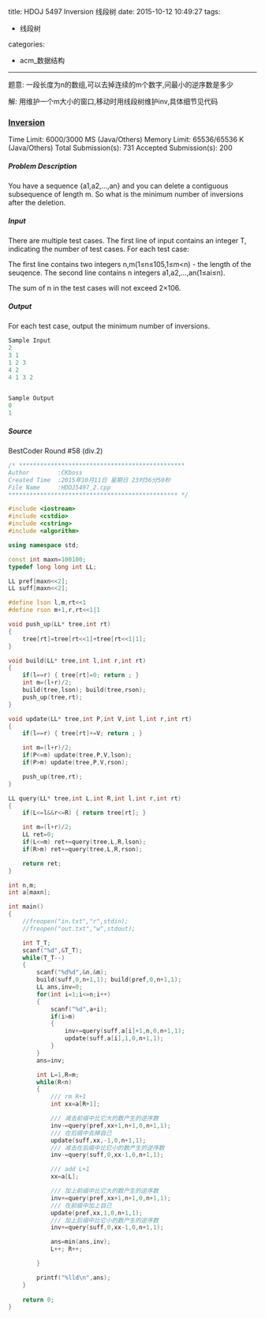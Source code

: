 title: HDOJ 5497 Inversion 线段树
date: 2015-10-12 10:49:27
tags:
- 线段树

categories:
- acm_数据结构

---

题意:
一段长度为n的数组,可以去掉连续的m个数字,问最小的逆序数是多少

解:
用维护一个m大小的窗口,移动时用线段树维护inv,具体细节见代码

### [Inversion](http://acm.hdu.edu.cn/showproblem.php?pid=5497)

Time Limit: 6000/3000 MS (Java/Others)    Memory Limit: 65536/65536 K (Java/Others)
Total Submission(s): 731    Accepted Submission(s): 200


##### Problem Description
You have a sequence {a1,a2,...,an} and you can delete a contiguous subsequence of length m. So what is the minimum number of inversions after the deletion.


##### Input
There are multiple test cases. The first line of input contains an integer T, indicating the number of test cases. For each test case:

The first line contains two integers n,m(1≤n≤105,1≤m<n) - the length of the seuqence. The second line contains n integers a1,a2,...,an(1≤ai≤n).

The sum of n in the test cases will not exceed 2×106.


##### Output
For each test case, output the minimum number of inversions.

```cpp
Sample Input
2
3 1
1 2 3
4 2
4 1 3 2


Sample Output
0
1
```

##### Source
BestCoder Round #58 (div.2)


<!-- more -->

```cpp
/* ***********************************************
Author        :CKboss
Created Time  :2015年10月11日 星期日 23时36分50秒
File Name     :HDOJ5497_2.cpp
************************************************ */

#include <iostream>
#include <cstdio>
#include <cstring>
#include <algorithm>

using namespace std;

const int maxn=100100;
typedef long long int LL;

LL pref[maxn<<2];
LL suff[maxn<<2];

#define lson l,m,rt<<1
#define rson m+1,r,rt<<1|1

void push_up(LL* tree,int rt)
{
	tree[rt]=tree[rt<<1]+tree[rt<<1|1];
}

void build(LL* tree,int l,int r,int rt)
{
	if(l==r) { tree[rt]=0; return ; }
	int m=(l+r)/2;
	build(tree,lson); build(tree,rson);
	push_up(tree,rt);
}

void update(LL* tree,int P,int V,int l,int r,int rt)
{
	if(l==r) { tree[rt]+=V; return ; }

	int m=(l+r)/2;
	if(P<=m) update(tree,P,V,lson);
	if(P>m) update(tree,P,V,rson);

	push_up(tree,rt);
}

LL query(LL* tree,int L,int R,int l,int r,int rt)
{
	if(L<=l&&r<=R) { return tree[rt]; }

	int m=(l+r)/2;
	LL ret=0;
	if(L<=m) ret+=query(tree,L,R,lson);
	if(R>m) ret+=query(tree,L,R,rson);

	return ret;
}

int n,m;
int a[maxn];

int main()
{
    //freopen("in.txt","r",stdin);
    //freopen("out.txt","w",stdout);

	int T_T;
	scanf("%d",&T_T);
	while(T_T--)
	{
		scanf("%d%d",&n,&m);
		build(suff,0,n+1,1); build(pref,0,n+1,1);
		LL ans,inv=0;
		for(int i=1;i<=n;i++) 
		{
			scanf("%d",a+i);
			if(i>m)
			{
				inv+=query(suff,a[i]+1,n,0,n+1,1);
				update(suff,a[i],1,0,n+1,1);
			}
		}
		ans=inv;

		int L=1,R=m;
		while(R<n)
		{
			/// rm R+1
			int xx=a[R+1];

			/// 减去前缀中比它大的数产生的逆序数
			inv-=query(pref,xx+1,n+1,0,n+1,1);
			/// 在后缀中去掉自己
			update(suff,xx,-1,0,n+1,1);
			/// 减去在后缀中比它小的数产生的逆序数
			inv-=query(suff,0,xx-1,0,n+1,1);

			/// add L+1
			xx=a[L];

			/// 加上前缀中比它大的数产生的逆序数
			inv+=query(pref,xx+1,n+1,0,n+1,1);
			/// 在前缀中加上自己
			update(pref,xx,1,0,n+1,1);
			/// 加上后缀中比它小的数产生的逆序数
			inv+=query(suff,0,xx-1,0,n+1,1);

			ans=min(ans,inv);
			L++; R++;

		}

		printf("%lld\n",ans);
	}
    
    return 0;
}
```
